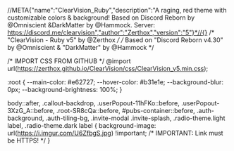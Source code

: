 //META{"name":"ClearVision_Ruby","description":"A raging, red theme with customizable colors & background! Based on Discord Reborn by @Omniscient &DarkMatter by @Hammock. Server: https://discord.me/clearvision","author":"Zerthox","version":"5"}*//{}
/* "ClearVision - Ruby v5" by @Zerthox */
/* Based on "Discord Reborn v4.30" by @Omniscient & "DarkMatter" by @Hammock */

/* IMPORT CSS FROM GITHUB */
@import url(https://zerthox.github.io/ClearVision/css/ClearVision_v5.min.css);

:root {
	--main-color: #e62727;
	--hover-color: #b31e1e;
    --background-blur: 0px;
    --background-brightness: 100%;
}

body::after,
.callout-backdrop,
.userPopout-11hFKo::before,
.userPopout-3XzG_A::before,
.root-SR8cQa::before,
#pubs-container::before,
.auth-background,
.auth-tiling-bg,
.invite-modal .invite-splash,
.radio-theme.light label,
.radio-theme.dark label {
    background-image: url(https://i.imgur.com/U6ZfbgS.jpg) !important; /* IMPORTANT: Link must be HTTPS! */
}

